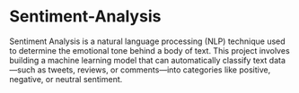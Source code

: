 # Sentiment-Analysis
Sentiment Analysis is a natural language processing (NLP) technique used to determine the emotional tone behind a body of text. This project involves building a machine learning model that can automatically classify text data—such as tweets, reviews, or comments—into categories like positive, negative, or neutral sentiment.
